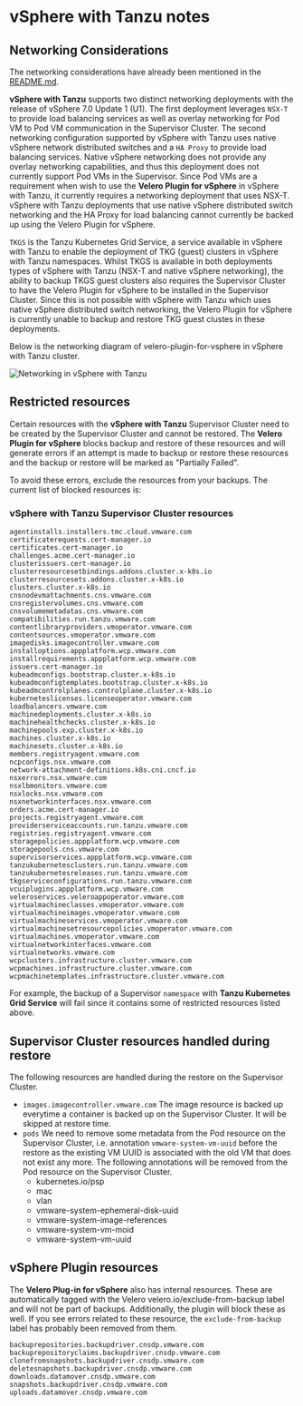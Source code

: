 # vSphere with Tanzu notes

## Networking Considerations

The networking considerations have already been mentioned in the [README.md](velero-plugin-for-vsphere/repo/blob/main/README.md).

**vSphere with Tanzu** supports two distinct networking deployments with the release of vSphere 7.0 Update 1 (U1). The first deployment leverages ```NSX-T``` to provide load balancing services as well as overlay networking for Pod VM to Pod VM communication in the Supervisor Cluster. The second networking configuration supported by vSphere with Tanzu uses native vSphere network distributed switches and a ```HA Proxy``` to provide load balancing services. Native vSphere networking does not provide any overlay networking capabilities, and thus this deployment does not currently support Pod VMs in the Supervisor. Since Pod VMs are a requirement when wish to use the **Velero Plugin for vSphere** in vSphere with Tanzu, it currently requires a networking deployment that uses NSX-T. vSphere with Tanzu deployments that use native vSphere distributed switch networking and the HA Proxy for load balancing cannot currently be backed up using the Velero Plugin for vSphere.

```TKGS``` is the Tanzu Kubernetes Grid Service, a service available in vSphere with Tanzu to enable the deployment of TKG (guest) clusters in vSphere with Tanzu namespaces. Whilst TKGS is available in both deployments types of vSphere with Tanzu (NSX-T and native vSphere networking), the ability to backup TKGS guest clusters also requires the Supervisor Cluster to have the Velero Plugin for vSphere to be installed in the Supervisor Cluster. Since this is not possible with vSphere with Tanzu which uses native vSphere distributed switch networking, the Velero Plugin for vSphere is currently unable to backup and restore TKG guest clustes in these deployments.

Below is the networking diagram of velero-plugin-for-vsphere in vSphere with Tanzu cluster.

![Networking in vSphere with Tanzu](supervisor-networking.png)

## Restricted resources

Certain resources with the **vSphere with Tanzu** Supervisor Cluster need to be created by the Supervisor Cluster and cannot be restored. The **Velero Plugin for vSphere** blocks backup and restore of these resources and will generate errors if an attempt is made to backup or restore these resources and the backup or restore will be marked as "Partially Failed".

To avoid these errors, exclude the resources from your backups. The current list of blocked resources is:

### vSphere with Tanzu Supervisor Cluster resources

 	agentinstalls.installers.tmc.cloud.vmware.com
	certificaterequests.cert-manager.io
	certificates.cert-manager.io                                
	challenges.acme.cert-manager.io                             
	clusterissuers.cert-manager.io                              
	clusterresourcesetbindings.addons.cluster.x-k8s.io          
	clusterresourcesets.addons.cluster.x-k8s.io                 
	clusters.cluster.x-k8s.io                                   
	cnsnodevmattachments.cns.vmware.com                         
	cnsregistervolumes.cns.vmware.com                           
	cnsvolumemetadatas.cns.vmware.com                           
	compatibilities.run.tanzu.vmware.com                        
	contentlibraryproviders.vmoperator.vmware.com               
	contentsources.vmoperator.vmware.com                        
	imagedisks.imagecontroller.vmware.com                       
	installoptions.appplatform.wcp.vmware.com                   
	installrequirements.appplatform.wcp.vmware.com              
	issuers.cert-manager.io                                     
	kubeadmconfigs.bootstrap.cluster.x-k8s.io                   
	kubeadmconfigtemplates.bootstrap.cluster.x-k8s.io           
	kubeadmcontrolplanes.controlplane.cluster.x-k8s.io          
	kuberneteslicenses.licenseoperator.vmware.com               
	loadbalancers.vmware.com                                    
	machinedeployments.cluster.x-k8s.io                         
	machinehealthchecks.cluster.x-k8s.io                        
	machinepools.exp.cluster.x-k8s.io                           
	machines.cluster.x-k8s.io                                   
	machinesets.cluster.x-k8s.io                                
	members.registryagent.vmware.com                            
	ncpconfigs.nsx.vmware.com                                   
	network-attachment-definitions.k8s.cni.cncf.io              
	nsxerrors.nsx.vmware.com                                    
	nsxlbmonitors.vmware.com                                    
	nsxlocks.nsx.vmware.com                                     
	nsxnetworkinterfaces.nsx.vmware.com                         
	orders.acme.cert-manager.io                                 
	projects.registryagent.vmware.com                           
	providerserviceaccounts.run.tanzu.vmware.com                
	registries.registryagent.vmware.com                         
	storagepolicies.appplatform.wcp.vmware.com                  
	storagepools.cns.vmware.com                                 
	supervisorservices.appplatform.wcp.vmware.com               
	tanzukubernetesclusters.run.tanzu.vmware.com                
	tanzukubernetesreleases.run.tanzu.vmware.com                
	tkgserviceconfigurations.run.tanzu.vmware.com               
	vcuiplugins.appplatform.wcp.vmware.com                      
	veleroservices.veleroappoperator.vmware.com                 
	virtualmachineclasses.vmoperator.vmware.com                 
	virtualmachineimages.vmoperator.vmware.com                  
	virtualmachineservices.vmoperator.vmware.com                
	virtualmachinesetresourcepolicies.vmoperator.vmware.com     
	virtualmachines.vmoperator.vmware.com                       
	virtualnetworkinterfaces.vmware.com                         
	virtualnetworks.vmware.com                                  
	wcpclusters.infrastructure.cluster.vmware.com               
	wcpmachines.infrastructure.cluster.vmware.com               
	wcpmachinetemplates.infrastructure.cluster.vmware.com       

For example, the backup of a Supervisor ```namespace``` with **Tanzu Kubernetes Grid Service** will fail since it contains some of restricted resources listed above.

## Supervisor Cluster resources handled during restore

The following resources are handled during the restore on the Supervisor Cluster.
  * `images.imagecontroller.vmware.com`
    The image resource is backed up everytime a container is backed up on the Supervisor Cluster. It will be skipped at restore time.
  * `pods`
    We need to remove some metadata from the Pod resource on the Supervisor Cluster, i.e. annotation ```vmware-system-vm-uuid``` before the restore as the existing VM UUID is associated with the old VM that does not exist any more. The following annotations will be removed from the Pod resource on the Supervisor Cluster.
    * kubernetes.io/psp
    * mac
    * vlan
    * vmware-system-ephemeral-disk-uuid
    * vmware-system-image-references
    * vmware-system-vm-moid
    * vmware-system-vm-uuid

## vSphere Plugin resources

The **Velero Plug-in for vSphere** also has internal resources. These are automatically tagged with the Velero velero.io/exclude-from-backup label and will not be part of backups. Additionally, the plugin will block these as well. If you see errors related to these resource, the ```exclude-from-backup``` label has probably been removed from them.

    backuprepositories.backupdriver.cnsdp.vmware.com     
    backuprepositoryclaims.backupdriver.cnsdp.vmware.com 
    clonefromsnapshots.backupdriver.cnsdp.vmware.com     
    deletesnapshots.backupdriver.cnsdp.vmware.com        
    downloads.datamover.cnsdp.vmware.com              
    snapshots.backupdriver.cnsdp.vmware.com              
    uploads.datamover.cnsdp.vmware.com         

